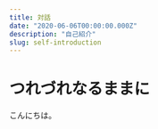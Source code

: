 ```yaml
---
title: 対話
date: "2020-06-06T00:00:00.000Z"
description: "自己紹介"
slug: self-introduction
---
```


# つれづれなるままに

こんにちは。
